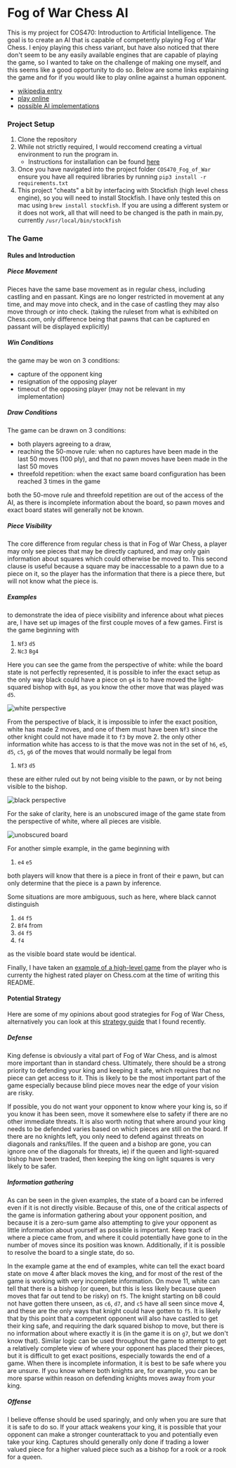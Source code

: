# Fog of War Chess AI
This is my project for COS470: Introduction to Artificial Intelligence. The goal is to create an AI that is capable of competently playing Fog of War Chess. I enjoy playing this chess variant, but have also noticed that there don't seem to be any easily available engines that are capable of playing the game, so I wanted to take on the challenge of making one myself, and this seems like a good opportunity to do so. Below are some links explaining the game and for if you would like to play online against a human opponent.

- [wikipedia entry](https://en.wikipedia.org/wiki/Kriegspiel_%28chess%29)
- [play online](https://www.chess.com/variants/fog-of-war/)
- [possible AI implementations](http://www.finalbot.com/dark-chess.aspx)

### Project Setup
1. Clone the repository
2. While not strictly required, I would reccomend creating a virtual environment to run the program in. 
    - Instructions for installation can be found [here](https://packaging.python.org/guides/installing-using-pip-and-virtual-environments/)
3. Once you have navigated into the project folder `COS470_Fog_of_War` ensure you have all required libraries by running `pip3 install -r requirements.txt`
4. This project "cheats" a bit by interfacing with Stockfish (high level chess engine), so you will need to install Stockfish. I have only tested this on mac using `brew install stockfish`. If you are using a different system or it does not work, all that will need to be changed is the path in main.py, currently `/usr/local/bin/stockfish`

### The Game
#### Rules and Introduction
##### Piece Movement
Pieces have the same base movement as in regular chess, including castling and en passant. Kings are no longer restricted in movement at any time, and may move into check, and in the case of castling they may also move through or into check. (taking the ruleset from what is exhibited on Chess.com, only difference being that pawns that can be captured en passant will be displayed explicitly) 

##### Win Conditions
the game may be won on 3 conditions:
- capture of the opponent king
- resignation of the opposing player
- timeout of the opposing player (may not be relevant in my implementation)

##### Draw Conditions
The game can be drawn on 3 conditions: 
- both players agreeing to a draw, 
- reaching the 50-move rule: when no captures have been made in the last 50 moves (100 ply), and that no pawn moves have been made in the last 50 moves
- threefold repetition: when the exact same board configuration has been reached 3 times in the game
 
both the 50-move rule and threefold repetition are out of the access of the AI, as there is incomplete information about the board, so pawn moves and exact board states will generally not be known.

##### Piece Visibility
The core difference from regular chess is that in Fog of War Chess, a player may only see pieces that may be directly captured, and may only gain information about squares which could otherwise be moved to. This second clause is useful because a square may be inaccessable to a pawn due to a piece on it, so the player has the information that there is a piece there, but will not know what the piece is. 

##### Examples

to demonstrate the idea of piece visibility and inference about what pieces are, I have set up images of the first couple moves of a few games. First is the game beginning with
1. `Nf3` `d5`
2. `Nc3` `Bg4`

Here you can see the game from the perspective of white:
while the board state is not perfectly represented, it is possible to infer the exact setup as the only way black could have a piece on `g4` is to have moved the light-squared bishop with `Bg4`, as you know the other move that was played was `d5`.

![white perspective](white_perspective.png)

From the perspective of black, it is impossible to infer the exact position, white has made 2 moves, and one of them must have been `Nf3` since the other knight could not have made it to `f3` by move 2. the only other information white has access to is that the move was not in the set of `h6`, `e5`, `d5`, `c5`, `g6` of the moves that would normally be legal from
1. `Nf3` `d5`

these are either ruled out by not being visible to the pawn, or by not being visible to the bishop.

![black perspective](black_perspective.png)

For the sake of clarity, here is an unobscured image of the game state from the perspective of white, where all pieces are visible.

![unobscured board](unobscured.png)

For another simple example, in the game beginning with 
1. `e4` `e5`

both players will know that there is a piece in front of their e pawn, but can only determine that the piece is a pawn by inference. 

Some situations are more ambiguous, such as here, where black cannot distinguish
1. `d4` `f5`
2. `Bf4`
from 
1. `d4` `f5`
2. `f4`

as the visible board state would be identical.

Finally, I have taken an [example of a high-level game](https://www.chess.com/variants/fog-of-war/game/11475494/0/1) from the player who is currenty the highest rated player on Chess.com at the time of writing this README.

#### Potential Strategy
Here are some of my opinions about good strategies for Fog of War Chess, alternatively you can look at this [strategy guide](https://docs.google.com/document/u/1/d/1hzyB6aoexikb3RnC1RU53m44-YldHfct8Belce_gyjg/pub) that I found recently.
##### Defense
King defense is obviously a vital part of Fog of War Chess, and is almost more important than in standard chess. Ultimately, there should be a strong priority to defending your king and keeping it safe, which requires that no piece can get access to it. This is likely to be the most important part of the game especially because blind piece moves near the edge of your vision are risky. 

If possible, you do not want your opponent to know where your king is, so if you know it has been seen, move it somewhere else to safety if there are no other immediate threats. It is also worth noting that where around your king needs to be defended varies based on which pieces are still on the board. If there are no knights left, you only need to defend against threats on diagonals and ranks/files. If the queen and a bishop are gone, you can ignore one of the diagonals for threats, ie) if the queen and light-squared bishop have been traded, then keeping the king on light squares is very likely to be safer.

##### Information gathering
As can be seen in the given examples, the state of a board can be inferred even if it is not directly visible. Because of this, one of the critical aspects of the game is information gathering about your opponent position, and because it is a zero-sum game also attempting to give your opponent as little information about yourself as possible is important. Keep track of where a piece came from, and where it could potentially have gone to in the number of moves since its position was known. Additionally, if it is possible to resolve the board to a single state, do so.

In the example game at the end of examples, white can tell the exact board state on move 4 after black moves the king, and for most of the rest of the game is working with very incomplete information. On move 11, white can tell that there is a bishop (or queen, but this is less likely because queen moves that far out tend to be risky) on `f5`. The knight starting on b8 could not have gotten there unseen, as `c6`, `d7`, and `c5` have all seen since move 4, and these are the only ways that knight could have gotten to `f5`. It is likely that by this point that a competent opponent will also have castled to get their king safe, and requiring the dark squared bishop to move, but there is no information about where exactly it is (in the game it is on `g7`, but we don't know that). Similar logic can be used throughout the game to attempt to get a relatively complete view of where your opponent has placed their pieces, but it is difficult to get exact positions, especially towards the end of a game. When there is incomplete information, it is best to be safe where you are unsure. If you know where both knights are, for example, you can be more sparse within reason on defending knights moves away from your king.

##### Offense
I believe offense should be used sparingly, and only when you are sure that it is safe to do so. If your attack weakens your king, it is possible that your opponent can make a stronger counterattack to you and potentially even take your king. Captures should generally only done if trading a lower valued piece for a higher valued piece such as a bishop for a rook or a rook for a queen.
